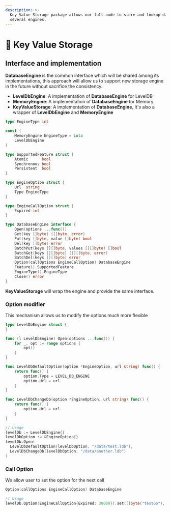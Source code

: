 ```yaml
---
description: >-
  Key Value Storage package allows our full-node to store and lookup data with
  several engines.
---
```


# 💾 Key Value Storage

## Interface and implementation

**DatabaseEngine** is the common interface which will be shared among its implementations, this approach will allow us to support new storage engine in the future without sacrifice the consistency.

* **LevelDbEngine**: A implementation of **DatabaseEngine** for LevelDB
* **MemoryEngine**: A implementation of **DatabaseEngine** for Memory
* **KeyValueStorage**: A implementation of **DatabaseEngine**, It's also a wrapper of **LevelDbEngine** and **MemoryEngine**

```go
type EngineType int

const (
	MemoryEngine EngineType = iota
	LevelDbEngine
)

type SupportedFeature struct {
	Atomic      bool
	Synchronous bool
	Persistent  bool
}

type EngineOption struct {
	Url  string
	Type EngineType
}

type EngineCallOption struct {
	Expired int
}

type DatabaseEngine interface {
	Open(options ...func())
	Get(key []byte) ([]byte, error)
	Put(key []byte, value []byte) bool
	Del(key []byte) error
	BatchPut(keys [][]byte, values [][]byte) []bool
	BatchGet(keys [][]byte) ([][]byte, error)
	BatchDel(keys [][]byte) error
	Option(callOptions EngineCallOption) DatabaseEngine
	Feature() SupportedFeature
	EngineType() EngineType
	Close() error
}
```

**KeyValueStorage** will wrap the engine and provide the same interface.

### Option modifier

This mechanism allows us to modify the options much more flexible

```go
type LevelDbEngine struct {
}

func (l LevelDbEngine) Open(options ...func()) {
	for _, opt := range options {
		opt()
	}
}

func LevelDbDefaultOption(option *EngineOption, url string) func() {
	return func() {
		option.Type = LEVEL_DB_ENGINE
		option.Url = url
	}
}

func LevelDbChangeDb(option *EngineOption, url string) func() {
	return func() {
		option.Url = url
	}
}

// Usage
levelDb := LevelDbEngine{}
levelDbOption := &EngineOption{}
levelDb.Open(
  LevelDbDefaultOption(levelDbOption, "/data/test.ldb"),
  LevelDbChangeDb(levelDbOption, "/data/another.ldb")
)
```

### Call Option

We allow user to set the option for the next call

```go
Option(callOptions EngineCallOption) DatabaseEngine

// Usage
levelDb.Option(EngineCallOption{Expired: 30000}).set([]byte("testGo"), []byte("AAA"))

```
